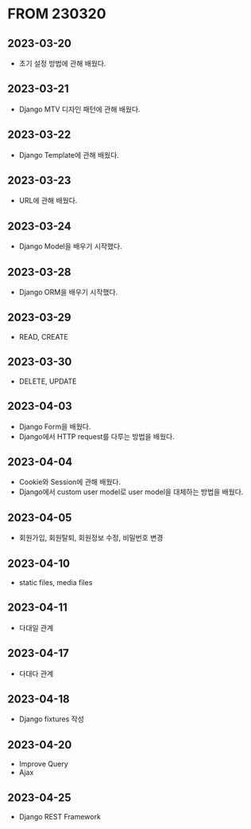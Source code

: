 # FROM 230320
## 2023-03-20
- 초기 설정 방법에 관해 배웠다.

## 2023-03-21
- Django MTV 디자인 패턴에 관해 배웠다.

## 2023-03-22
- Django Template에 관해 배웠다.

## 2023-03-23
- URL에 관해 배웠다.

## 2023-03-24
- Django Model을 배우기 시작했다.

## 2023-03-28
- Django ORM을 배우기 시작했다.

## 2023-03-29
- READ, CREATE

## 2023-03-30
- DELETE, UPDATE

## 2023-04-03
- Django Form을 배웠다.
- Django에서 HTTP request를 다루는 방법을 배웠다.

## 2023-04-04
- Cookie와 Session에 관해 배웠다.
- Django에서 custom user model로 user model을 대체하는 방법을 배웠다.

## 2023-04-05
- 회원가입, 회원탈퇴, 회원정보 수정, 비밀번호 변경

## 2023-04-10
- static files, media files

## 2023-04-11
- 다대일 관계

## 2023-04-17
- 다대다 관계

## 2023-04-18
- Django fixtures 작성

## 2023-04-20
- Improve Query
- Ajax

## 2023-04-25
- Django REST Framework
